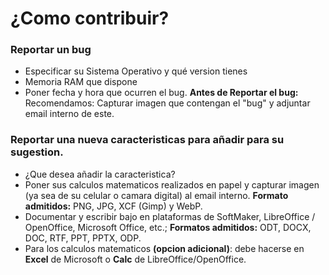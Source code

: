 # ¿Como contribuir?

### Reportar un bug

* Especificar su Sistema Operativo y qué version tienes
* Memoria RAM que dispone
* Poner fecha y hora que ocurren el bug.
**Antes de Reportar el bug:** Recomendamos: Capturar imagen que contengan el "bug" y adjuntar email interno de este.

### Reportar una nueva caracteristicas para añadir para su sugestion.

* ¿Que desea añadir la caracteristica?
* Poner sus calculos matematicos realizados en papel y capturar imagen (ya sea de su celular o camara digital) al email interno. **Formato admitidos:** PNG, JPG, XCF (Gimp) y WebP.
* Documentar y escribir bajo en plataformas de SoftMaker, LibreOffice / OpenOffice, Microsoft Office, etc.; **Formatos admitidos:** ODT, DOCX, DOC, RTF, PPT, PPTX, ODP.
* Para los calculos matematicos **(opcion adicional)**: debe hacerse en **Excel** de Microsoft o **Calc** de LibreOffice/OpenOffice.
